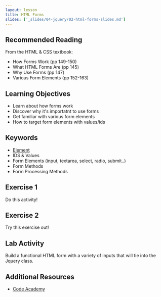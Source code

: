 ```yaml
---
layout: lesson
title: HTML Forms
slides: ['_slides/04-jquery/02-html-forms-slides.md']
---
```


## Recommended Reading

From the HTML & CSS textbook:

- How Forms Work (pp 149-150)
- What HTML Forms Are (pp 145)
- Why Use Forms (pp 147)
- Various Form Elements (pp 152-163)

## Learning Objectives

- Learn about how forms work
- Discover why it's importatnt to use forms
- Get familiar with various form elements
- How to target form elements with values/ids

## Keywords

- [Element](https://developer.mozilla.org/en/docs/Web/HTML/Element)
- IDS & Values
- Form Elements (input, textarea, select, radio, submit..)
- Form Methods
- Form Processing Methods


## Exercise 1

Do this activity!


## Exercise 2

Try this exercise out!


## Lab Activity

Build a functional HTML form with a variety of inputs that will tie into the Jquery class.

## Additional Resources

- [Code Academy](http://www.codecademy.com/learn)

